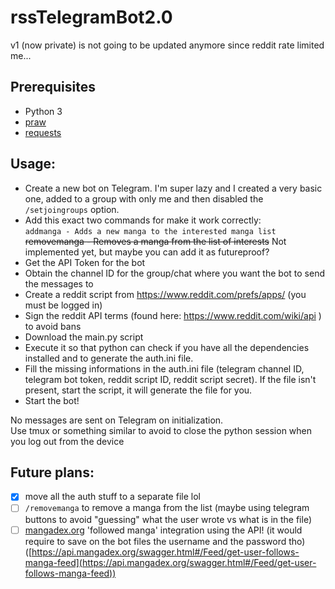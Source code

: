 # rssTelegramBot2.0
v1 (now private) is not going to be updated anymore since reddit rate limited me...

## Prerequisites
- Python 3
- [praw](https://github.com/praw-dev/praw)
- [requests](https://docs.python-requests.org/en/latest/user/install/#install)

## Usage:
- Create a new bot on Telegram. I'm super lazy and I created a very basic one, added to a group with only me and then disabled the `/setjoingroups` option.
- Add this exact two commands for make it work correctly:  
`addmanga - Adds a new manga to the interested manga list`  
~~removemanga - Removes a manga from the list of interests~~ Not implemented yet, but maybe you can add it as futureproof?
- Get the API Token for the bot
- Obtain the channel ID for the group/chat where you want the bot to send the messages to
- Create a reddit script from https://www.reddit.com/prefs/apps/ (you must be logged in)
- Sign the reddit API terms (found here: https://www.reddit.com/wiki/api ) to avoid bans
- Download the main.py script
- Execute it so that python can check if you have all the dependencies installed and to generate the auth.ini file.
- Fill the missing informations in the auth.ini file (telegram channel ID, telegram bot token, reddit script ID, reddit script secret). If the file isn't present, start the script, it will generate the file for you.
- Start the bot!

No messages are sent on Telegram on initialization.  
Use tmux or something similar to avoid to close the python session when you log out from the device

## Future plans:  
- [x] move all the auth stuff to a separate file lol
- [ ] `/removemanga` to remove a manga from the list (maybe using telegram buttons to avoid "guessing" what the user wrote vs what is in the file)
- [ ] [mangadex.org](https://mangadex.org/) 'followed manga' integration using the API! (it would require to save on the bot files the username and the password tho) ([https://api.mangadex.org/swagger.html#/Feed/get-user-follows-manga-feed](https://api.mangadex.org/swagger.html#/Feed/get-user-follows-manga-feed))